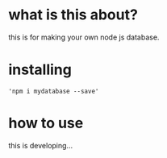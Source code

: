 # what is this about?

this is for making your own node js database.

# installing

```
'npm i mydatabase --save'
```

# how to use

this is developing...

